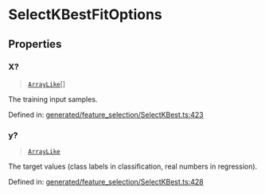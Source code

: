 # SelectKBestFitOptions

## Properties

### X?

> [`ArrayLike`](../types/ArrayLike.md)[]

The training input samples.

Defined in:  [generated/feature\_selection/SelectKBest.ts:423](https://github.com/transitive-bullshit/scikit-learn-ts/blob/92ab806/packages/sklearn/src/generated/feature_selection/SelectKBest.ts#L423)

### y?

> [`ArrayLike`](../types/ArrayLike.md)

The target values (class labels in classification, real numbers in regression).

Defined in:  [generated/feature\_selection/SelectKBest.ts:428](https://github.com/transitive-bullshit/scikit-learn-ts/blob/92ab806/packages/sklearn/src/generated/feature_selection/SelectKBest.ts#L428)
